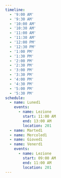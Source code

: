 ```yaml
---
timeline:
  - '9:00 AM'
  - '9:30 AM'
  - '10:00 AM'
  - '10:30 AM'
  - '11:00 AM'
  - '11:30 AM'
  - '12:00 PM'
  - '12:30 PM'
  - '1:00 PM'
  - '1:30 PM'
  - '2:00 PM'
  - '2:30 PM'
  - '3:00 PM'
  - '3:30 PM'
  - '4:00 PM'
  - '4:30 PM'
  - '5:00 PM'
  - '5:30 PM'
schedule:
  - name: Lunedì
    events:
      - name: Lezione
        start: 11:00 AM
        end: 13:00 AM
        location: 201
  - name: Martedì
  - name: Mercoledì
  - name: Giovedì
  - name: Venerdì
    events:
      - name: Lezione
        start: 09:00 AM
        end: 11:00 AM
        location: 201
---
```

